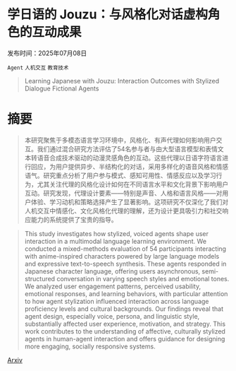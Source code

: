 # 学日语的 Jouzu：与风格化对话虚构角色的互动成果

发布时间：2025年07月08日

`Agent` `人机交互` `教育技术`

> Learning Japanese with Jouzu: Interaction Outcomes with Stylized Dialogue Fictional Agents

# 摘要

> 本研究聚焦于多模态语言学习环境中，风格化、有声代理如何影响用户交互。我们通过混合研究方法评估了54名参与者与由大型语言模型和表情文本转语音合成技术驱动的动漫灵感角色的互动。这些代理以日语字符语言进行回应，为用户提供异步、半结构化的对话，采用多样化的语音风格和情感语气。研究重点分析了用户参与模式、感知可用性、情感反应以及学习行为，尤其关注代理的风格化设计如何在不同语言水平和文化背景下影响用户互动。研究发现，代理设计要素——特别是声音、人格和语言风格——对用户体验、学习动机和策略选择产生了显著影响。这项研究不仅深化了我们对人机交互中情感化、文化风格化代理的理解，还为设计更具吸引力和社交响应能力的系统提供了宝贵的指导。

> This study investigates how stylized, voiced agents shape user interaction in a multimodal language learning environment. We conducted a mixed-methods evaluation of 54 participants interacting with anime-inspired characters powered by large language models and expressive text-to-speech synthesis. These agents responded in Japanese character language, offering users asynchronous, semi-structured conversation in varying speech styles and emotional tones. We analyzed user engagement patterns, perceived usability, emotional responses, and learning behaviors, with particular attention to how agent stylization influenced interaction across language proficiency levels and cultural backgrounds. Our findings reveal that agent design, especially voice, persona, and linguistic style, substantially affected user experience, motivation, and strategy. This work contributes to the understanding of affective, culturally stylized agents in human-agent interaction and offers guidance for designing more engaging, socially responsive systems.

[Arxiv](https://arxiv.org/abs/2507.06483)